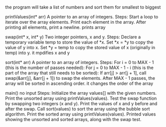 the program will take a list of numbers and sort them for smallest to biggest

printValues(int* arr)
A pointer to an array of integers.
Steps:
Start a loop to iterate over the array elements.
Print each element in the array.
After printing all elements, print a newline.
prints array

swap(int* x, int* y)
Two integer pointers, x and y.
Steps:
Declare a temporary variable temp to store the value of *x.
Set *x = *y to copy the value of y into x.
Set *y = temp to copy the stored value of x (originally in temp) into y.
it mpdifies x and y

sort(int* arr)
A pointer to an array of integers.
Steps:
For i = 0 to MAX - 1 (this is the number of passes needed):
For j = 0 to MAX - 1 - i (this is the part of the array that still needs to be sorted):
If arr[j] > arr[j + 1], call swap(&arr[j], &arr[j + 1]) to swap the elements.
After MAX - 1 passes, the array will be sorted in ascending order.
it changes the order of the array

main()
no input
Steps:
Initialize the array values[] with the given numbers.
Print the unsorted array using printValues(values).
Test the swap function by swapping two integers (x and y).
Print the values of x and y before and after the swap.
Call sort(values) to sort the array using the bubble sort algorithm.
Print the sorted array using printValues(values).
Printed values showing the unsorted and sorted arrays, along with the swap test.
